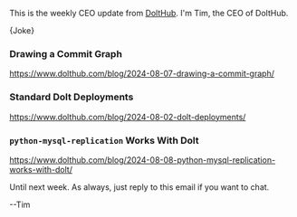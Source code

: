 This is the weekly CEO update from [DoltHub](https://www.dolthub.com/). I'm Tim, the CEO of DoltHub. 

{Joke}

### Drawing a Commit Graph

https://www.dolthub.com/blog/2024-08-07-drawing-a-commit-graph/

### Standard Dolt Deployments

https://www.dolthub.com/blog/2024-08-02-dolt-deployments/

### `python-mysql-replication` Works With Dolt

https://www.dolthub.com/blog/2024-08-08-python-mysql-replication-works-with-dolt/

Until next week. As always, just reply to this email if you want to chat.

--Tim